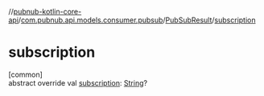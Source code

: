 //[pubnub-kotlin-core-api](../../../index.md)/[com.pubnub.api.models.consumer.pubsub](../index.md)/[PubSubResult](index.md)/[subscription](subscription.md)

# subscription

[common]\
abstract override val [subscription](subscription.md): [String](https://kotlinlang.org/api/latest/jvm/stdlib/kotlin/-string/index.html)?
